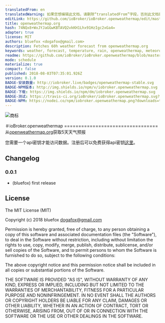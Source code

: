```yaml
---
translatedFrom: en
translatedWarning: 如果您想编辑此文档，请删除“translatedFrom”字段，否则此文档将再次自动翻译
editLink: https://github.com/ioBroker/ioBroker.openweathermap/edit/master//README.md
title: openweathermap.org
hash: 74NQx8+WxJYJaGGwKBTAVQ2vkKH1Lhx91HzIgc2xGa4=
adapter: true
license: MIT
authors: bluefox <dogafox@gmail.com>
description: Fetches 60h weather forecast from openweathermap.org
keywords: weather, forecast, temperature, rain, openweathermap, meteorology
readme: https://github.com/ioBroker/ioBroker.openweathermap/blob/master/README.md
mode: schedule
materialize: true
compact: false
published: 2018-08-03T07:35:01.926Z
version: 0.1.0
BADGE-安装数量: http://iobroker.live/badges/openweathermap-stable.svg
BADGE-NPM版本: http://img.shields.io/npm/v/iobroker.openweathermap.svg
BADGE-下载: https://img.shields.io/npm/dm/iobroker.openweathermap.svg
BADGE-测试: https://travis-ci.org/ioBroker/ioBroker.openweathermap.svg?branch=master
BADGE-NPM: https://nodei.co/npm/iobroker.openweathermap.png?downloads=true
---
```

![商标](zh-cn/adapterref/iobroker.openweathermap/../../../en/adapterref/iobroker.openweathermap/admin/openweathermap.png)


＃ioBroker.openweathermap =================================
从[openweathermap.org](openweathermap.org)获取5天天气预报

您需要一个api密钥才能访问数据。注册后可以免费获得api密钥[这里](https://home.openweathermap.org/api_keys)。

## Changelog
### 0.0.1
* (bluefox) first release

## License
The MIT License (MIT)

Copyright (c) 2018 bluefox <dogafox@gmail.com>

Permission is hereby granted, free of charge, to any person obtaining a copy
of this software and associated documentation files (the "Software"), to deal
in the Software without restriction, including without limitation the rights
to use, copy, modify, merge, publish, distribute, sublicense, and/or sell
copies of the Software, and to permit persons to whom the Software is
furnished to do so, subject to the following conditions:

The above copyright notice and this permission notice shall be included in all
copies or substantial portions of the Software.

THE SOFTWARE IS PROVIDED "AS IS", WITHOUT WARRANTY OF ANY KIND, EXPRESS OR
IMPLIED, INCLUDING BUT NOT LIMITED TO THE WARRANTIES OF MERCHANTABILITY,
FITNESS FOR A PARTICULAR PURPOSE AND NONINFRINGEMENT. IN NO EVENT SHALL THE
AUTHORS OR COPYRIGHT HOLDERS BE LIABLE FOR ANY CLAIM, DAMAGES OR OTHER
LIABILITY, WHETHER IN AN ACTION OF CONTRACT, TORT OR OTHERWISE, ARISING FROM,
OUT OF OR IN CONNECTION WITH THE SOFTWARE OR THE USE OR OTHER DEALINGS IN THE
SOFTWARE.